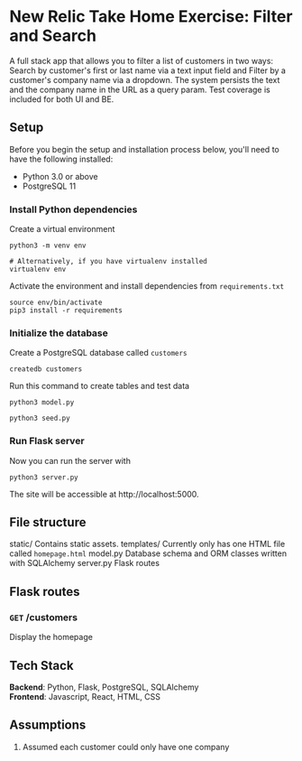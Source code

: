 # New Relic Take Home Exercise: Filter and Search


A full stack app that allows you to filter a list of customers in two ways: Search by customer's first or last name via a text input field and Filter by a customer's company name via a dropdown. The system persists the text and the company name in the URL as a query param. Test coverage is included for both UI and BE.

## Setup

Before you begin the setup and installation process below, you'll need to have
the following installed:

- Python 3.0 or above
- PostgreSQL 11


### Install Python dependencies

Create a virtual environment

```
python3 -m venv env

# Alternatively, if you have virtualenv installed
virtualenv env
```

Activate the environment and install dependencies from `requirements.txt`

```
source env/bin/activate
pip3 install -r requirements
```

### Initialize the database

Create a PostgreSQL database called `customers`

```
createdb customers
```

Run this command to create tables and test data

```
python3 model.py 
```
```
python3 seed.py
```

### Run Flask server

Now you can run the server with

```
python3 server.py
```

The site will be accessible at http://localhost:5000.

## File structure

static/
  Contains static assets. 
templates/
  Currently only has one HTML file called
  `homepage.html`
model.py
  Database schema and ORM classes written with SQLAlchemy
server.py
  Flask routes

## Flask routes

### `GET` /customers

Display the homepage




## Tech Stack
__Backend__: Python, Flask, PostgreSQL, SQLAlchemy <br/>
__Frontend__: Javascript, React, HTML, CSS <br/>


## Assumptions
 1) Assumed each customer could only have one company
 


